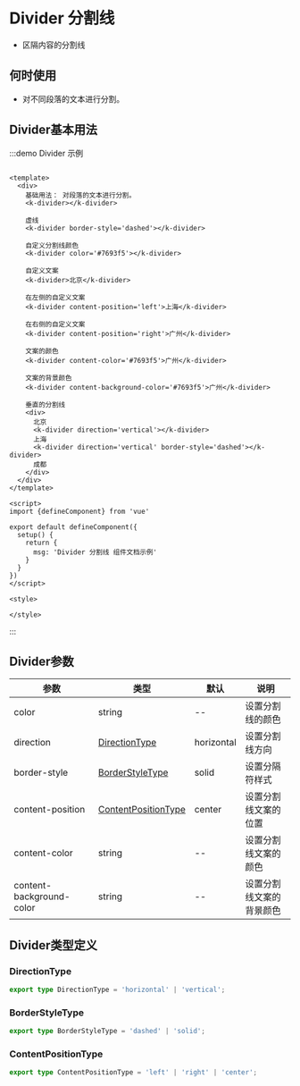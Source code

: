 # Divider 分割线

+ 区隔内容的分割线

## 何时使用

+ 对不同段落的文本进行分割。

## Divider基本用法

:::demo Divider 示例

```vue

<template>
  <div>
    基础用法： 对段落的文本进行分割。
    <k-divider></k-divider>

    虚线
    <k-divider border-style='dashed'></k-divider>

    自定义分割线颜色
    <k-divider color='#7693f5'></k-divider>

    自定义文案
    <k-divider>北京</k-divider>

    在左侧的自定义文案
    <k-divider content-position='left'>上海</k-divider>

    在右侧的自定义文案
    <k-divider content-position='right'>广州</k-divider>

    文案的颜色
    <k-divider content-color='#7693f5'>广州</k-divider>

    文案的背景颜色
    <k-divider content-background-color='#7693f5'>广州</k-divider>

    垂直的分割线
    <div>
      北京
      <k-divider direction='vertical'></k-divider>
      上海
      <k-divider direction='vertical' border-style='dashed'></k-divider>
      成都
    </div>
  </div>
</template>

<script>
import {defineComponent} from 'vue'

export default defineComponent({
  setup() {
    return {
      msg: 'Divider 分割线 组件文档示例'
    }
  }
})
</script>

<style>

</style>
```

:::

## Divider参数

| 参数 | 类型                                          | 默认         | 说明           |
| ---- |---------------------------------------------|------------|--------------|
| color | string                                      | --| 设置分割线的颜色     |
| direction | [DirectionType](#directiontype)             | horizontal | 设置分割线方向      |
| border-style | [BorderStyleType](#borderstyletype)         | solid| 设置分隔符样式      |
| content-position | [ContentPositionType](#Contentpositiontype) | center     | 设置分割线文案的位置   |
| content-color | string                                      | --     | 设置分割线文案的颜色   |
| content-background-color | string                                      | --     | 设置分割线文案的背景颜色 |

## Divider类型定义

### DirectionType

```ts
export type DirectionType = 'horizontal' | 'vertical';
```

### BorderStyleType

```ts
export type BorderStyleType = 'dashed' | 'solid';
```

### ContentPositionType

```ts
export type ContentPositionType = 'left' | 'right' | 'center';
```
